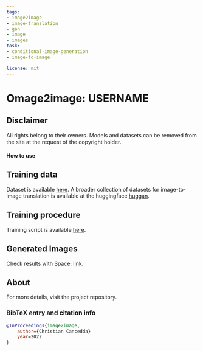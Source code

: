 ```yaml
---
tags:
- image2image
- image-translation
- gan
- image
- images
task: 
- conditional-image-generation
- image-to-image

license: mit
---
```


# Omage2image: USERNAME

## Disclaimer

All rights belong to their owners. Models and datasets can be removed from the site at the request of the copyright
holder.


#### How to use


## Training data


Dataset is available [here](https://huggingface.co/datasets/chris1).
A broader collection of datasets for image-to-image translation is available at the huggingface [huggan](https://huggingface.co/datasets/huggan).

## Training procedure

Training script is available [here](https://github.com/chris1nexus/image2image).

## Generated Images

Check results with Space: [link](https://huggingface.co/spaces/huggan/sim2real).

## About


For more details, visit the project repository.


### BibTeX entry and citation info

```bibtex
@InProceedings{image2image,
    author={Christian Cancedda}
    year=2022
}
```